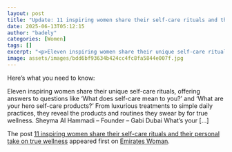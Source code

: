 ```yaml
---
layout: post
title: "Update: 11 inspiring women share their self-care rituals and their personal take on true wellness"
date: 2025-06-13T05:12:15
author: "badely"
categories: [Women]
tags: []
excerpt: "<p>Eleven inspiring women share their unique self-care rituals, offering answers to questions like ‘What does self-care mean to you?’ and ‘What are yo"
image: assets/images/bdd6bf93634b424cc4fc8fa5844e007f.jpg
---
```


Here’s what you need to know: <p>Eleven inspiring women share their unique self-care rituals, offering answers to questions like ‘What does self-care mean to you?’ and ‘What are your hero self-care products?’ From luxurious treatments to simple daily practices, they reveal the products and routines they swear by for true wellness. Sheyma Al Hammadi &#8211; Founder &#8211; Gabi Dubai What’s your [&#8230;]</p>
<p>The post <a href="https://emirateswoman.com/inspiring-women-share-their-self-care-rituals-and-their-personal-take-on-true-wellness/" rel="nofollow">11 inspiring women share their self-care rituals and their personal take on true wellness</a> appeared first on <a href="https://emirateswoman.com" rel="nofollow">Emirates Woman</a>.</p>

